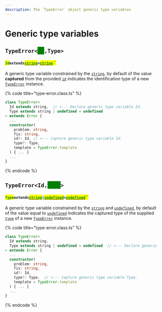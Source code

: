 ```yaml
---
description: The `TypeError` object generic type variables
---
```


# Generic type variables

## `TypeError<`<mark style="color:green;background-color:green;">`Id`</mark>`,Type>` <a href="#wrap-opening" id="wrap-opening"></a>

#### <mark style="color:green;">`Id`</mark>`extends`[<mark style="color:green;">`string`</mark>](https://www.typescriptlang.org/docs/handbook/basic-types.html#string)`=`[<mark style="color:green;">`string`</mark>](https://www.typescriptlang.org/docs/handbook/basic-types.html#string)<mark style="color:green;">``</mark>

​A generic type variable constrained by the [`string`](https://developer.mozilla.org/en-US/docs/Web/JavaScript/Reference/Global\_Objects/String), by default of the value **captured** from the provided [`id`](v-constructor.md#id-id) indicates the identification type of a new [`TypeError`](broken-reference) instance.

{% code title="type-error.class.ts" %}
```typescript
class TypeError<
  Id extends string,  // <--- Declare generic type variable Id.
  Type extends string | undefined = undefined
> extends Error {
  ...
  constructor(
    problem: string,
    fix: string,
    id?: Id, // <--- Capture generic type variable Id.
    type?: Type,
    template = TypeError.template
  ) { ... }
  ...
}
```
{% endcode %}

## `TypeError<Id,`<mark style="color:green;background-color:green;">`Type`</mark>`>` <a href="#wrap-opening" id="wrap-opening"></a>

#### <mark style="color:green;">`Type`</mark>`extends`[<mark style="color:green;">`string`</mark>](https://www.typescriptlang.org/docs/handbook/basic-types.html#string)`|`[<mark style="color:green;">`undefined`</mark>](https://www.typescriptlang.org/docs/handbook/basic-types.html#null-and-undefined)`=`[<mark style="color:green;">`undefined`</mark>](https://www.typescriptlang.org/docs/handbook/basic-types.html#null-and-undefined)<mark style="color:green;">``</mark>

A generic type variable constrained by the [`string`](https://developer.mozilla.org/en-US/docs/Web/JavaScript/Reference/Global\_Objects/String) and [`undefined`](https://www.typescriptlang.org/docs/handbook/basic-types.html#null-and-undefined), by default of the value equal to [`undefined`](https://www.typescriptlang.org/docs/handbook/basic-types.html#null-and-undefined) indicates the captured type of the supplied [`type`](v-constructor.md#type-type) of a new [`TypeError`](broken-reference) instance.

{% code title="type-error.class.ts" %}
```typescript
class TypeError<
  Id extends string,
  Type extends string | undefined = undefined  // <--- Declare generic type variable Type.
> extends Error {
  ...
  constructor(
    problem: string,
    fix: string,
    id?: Id,
    type?: Type,  // <--- Capture generic type variable Type.
    template = TypeError.template
  ) { ... }
  ...
}
```
{% endcode %}
